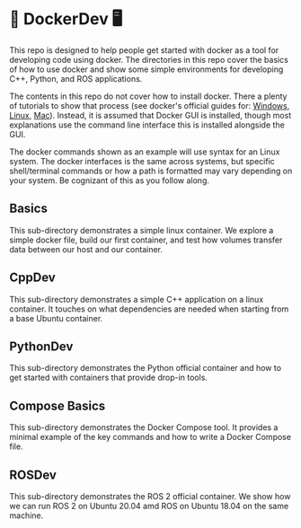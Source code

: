 # 🐋 DockerDev 🖥️

This repo is designed to help people get started with docker as a tool for developing code using docker. The directories in this repo cover the basics of how to use docker and show some simple environments for developing C++, Python, and ROS applications.

The contents in this repo do not cover how to install docker. There a plenty of tutorials to show that process (see docker's official guides for: [Windows](https://docs.docker.com/desktop/install/windows-install/), [Linux](https://docs.docker.com/desktop/install/linux-install/), [Mac](https://docs.docker.com/desktop/install/mac-install/)). Instead, it is assumed that Docker GUI is installed, though most explanations use the command line interface this is installed alongside the GUI.

The docker commands shown as an example will use syntax for an Linux system. The docker interfaces is the same across systems, but specific shell/terminal commands or how a path is formatted may vary depending on your system. Be cognizant of this as you follow along.

## Basics

This sub-directory demonstrates a simple linux container. We explore a simple docker file, build our first container, and test how volumes transfer data between our host and our container.

## CppDev

This sub-directory demonstrates a simple C++ application on a linux container. It touches on what dependencies are needed when starting from a base Ubuntu container.

## PythonDev

This sub-directory demonstrates the Python official container and how to get started with containers that provide drop-in tools.

## Compose Basics

This sub-directory demonstrates the Docker Compose tool. It provides a minimal example of the key commands and how to write a Docker Compose file. 

## ROSDev

This sub-directory demonstrates the ROS 2 official container. We show how we can run ROS 2 on Ubuntu 20.04 amd ROS on Ubuntu 18.04 on the same machine.
